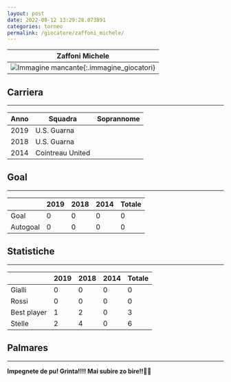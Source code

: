 ```yaml
---
layout: post
date: 2022-08-12 13:29:28.073891
categories: torneo
permalink: /giocatore/zaffoni_michele/
---
```

<link rel='stylesheets' href='./../assets/giocatori.css'>

| Zaffoni Michele |
|:-----:|
| ![Immagine mancante]('./../../assets/giocatori/zaffoni_michele.png){:.immagine_giocatori} |


## Carriera
----

|Anno|Squadra|Soprannome|
|:---:|---|---|
|2019|U.S. Guarna||
|2018|U.S. Guarna||
|2014|Cointreau United||


## Goal
----

| |2019|2018|2014| Totale |
|---|---|---|---|---|
|Goal|0|0|0|0|
|Autogoal|0|0|0|0|


## Statistiche
----

| |2019|2018|2014| Totale |
|---|---|---|---|---|
|Gialli|0|0|0|0|
|Rossi|0|0|0|0|
|Best player|1|2|0|3|
|Stelle|2|4|0|6|


## Palmares
----

**Impegnete de pu! Grinta!!!! Mai subire zo bire!!🍻🍻** 